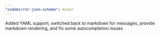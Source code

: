 ```yaml
---
"codemirror-json-schema": minor
---
```


Added YAML support, switched back to markdown for messages, provide markdown rendering, and fix some autocompletion issues
